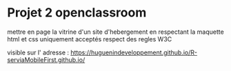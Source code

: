 # Projet 2 openclassroom

mettre en page la vitrine d'un site d'hebergement en respectant la maquette
html et css uniquement acceptés
respect des regles W3C 

visible sur l' adresse : https://huguenindeveloppement.github.io/R-serviaMobileFirst.github.io/
